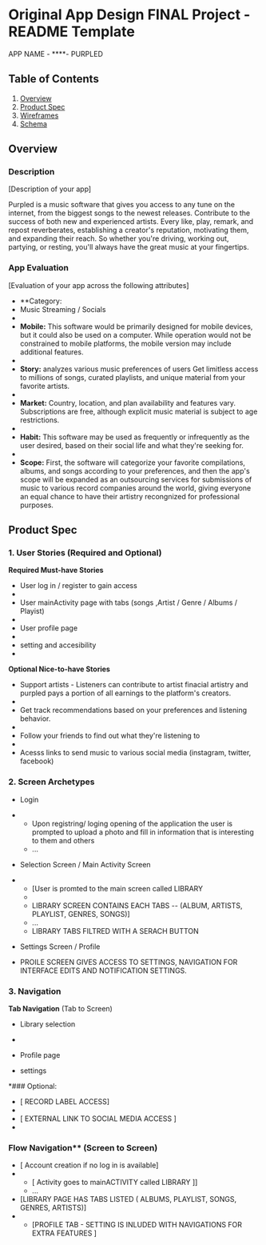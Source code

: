 Original App Design FINAL Project - README Template
===

APP NAME - ****- PURPLED

## Table of Contents
1. [Overview](#Overview)
1. [Product Spec](#Product-Spec)
1. [Wireframes](#Wireframes)
2. [Schema](#Schema)

## Overview
### Description
[Description of your app]

Purpled is a music software that gives you access to any tune on the internet, from the biggest songs to the newest releases. Contribute to the success of both new and experienced artists. Every like, play, remark, and repost reverberates, establishing a creator's reputation, motivating them, and expanding their reach. So whether you're driving, working out, partying, or resting, you'll always have the great music at your fingertips.

### App Evaluation
[Evaluation of your app across the following attributes]

- **Category: 
- Music Streaming / Socials 
- 
- **Mobile:** This software would be primarily designed for mobile devices, but it could also be used on a computer. While operation would not be constrained to mobile platforms, the mobile version may include additional features.
- 
- **Story:** analyzes various music preferences of users Get limitless access to millions of songs, curated playlists, and unique material from your favorite artists.
- 
- **Market:** Country, location, and plan availability and features vary. Subscriptions are free, although explicit music material is subject to age restrictions.
- 
- **Habit:** This software may be used as frequently or infrequently as the user desired, based on their social life and what they're seeking for.
- 
- **Scope:** First, the software will categorize your favorite compilations, albums, and songs according to your preferences, and then the app's scope will be expanded as an outsourcing services for submissions of music to various record companies around the world, giving everyone an equal chance to have their artistry recongnized for professional purposes.

## Product Spec

### 1. User Stories (Required and Optional)

**Required Must-have Stories**

* User log in / register to gain access
* 
* User mainActivity page with tabs (songs ,Artist / Genre / Albums / Playist) 
* 
* User profile page
* 
* setting and accesibility 
* 
**Optional Nice-to-have Stories**

* Support artists - Listeners can contribute to artist finacial artistry and  purpled pays a portion of all earnings to the platform's creators.
* 
* Get track recommendations based on your preferences and listening behavior.
* 
* Follow your friends to find out what they're listening to
* 
* Acesss links  to send music to various social media (instagram, twitter, facebook)

### 2. Screen Archetypes

* Login
* 
   * Upon registring/ loging opening of the application the user is prompted to upload a photo and fill in information that is interesting to them and others
   * ...
* Selection Screen / Main Activity Screen
* 
   * [User is promted to the main screen called LIBRARY 
   * 
   * LIBRARY SCREEN CONTAINS EACH TABS -- (ALBUM, ARTISTS, PLAYLIST, GENRES, SONGS)]
   * ...
   * LIBRARY TABS FILTRED WITH A SERACH BUTTON


* Settings Screen / Profile
* 
  PROILE SCREEN GIVES ACCESS TO SETTINGS, NAVIGATION FOR INTERFACE EDITS AND NOTIFICATION SETTINGS.
  
### 3. Navigation

**Tab Navigation** (Tab to Screen)

* Library selection
* 
*  Profile page

*   settings 

*### Optional:

*   [ RECORD LABEL ACCESS]
*   
*   [ EXTERNAL LINK TO SOCIAL MEDIA ACCESS ]
*   
### Flow Navigation** (Screen to Screen)

* [ Account creation if no log in is available]
* 
   * [ Activity goes to mainACTIVITY called LIBRARY ]]
   * ...
* [LIBRARY PAGE HAS TABS LISTED ( ALBUMS, PLAYLIST, SONGS, GENRES, ARTISTS)]
* 
   * [PROFILE TAB - SETTING IS INLUDED WITH NAVIGATIONS FOR EXTRA FEATURES ]
   

